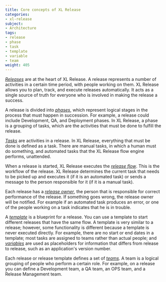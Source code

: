 ```yaml
---
title: Core concepts of XL Release
categories:
- xl-release
subject:
- Architecture
tags:
- release
- phase
- task
- template
- variable
- team
weight: 405
---
```


[*Releases*](/xl-release/concept/release-life-cycle.html) are at the heart of XL Release. A release represents a number of activities in a certain time period, with people working on them. XL Release allows you to plan, track, and execute releases automatically. It acts as a single source of truth for everyone who is involved in making the release a success.

A release is divided into [*phases*](/xl-release/how-to/using-the-release-flow-editor.html), which represent logical stages in the process that must happen in succession. For example, a release could include Development, QA, and Deployment phases. In XL Release, a phase is a grouping of tasks, which are the activities that must be done to fulfill the release.

[*Tasks*](/xl-release/concept/task-life-cycle.html) are activities in a release. In XL Release, everything that must be done is defined as a task. There are manual tasks, in which a human must do something, and automated tasks that the XL Release flow engine performs, unattended.

When a release is started, XL Release executes the [*release flow*](/xl-release/how-to/using-the-release-flow-editor.html). This is the workflow of the release. XL Release determines the current task that needs to be picked up and executes it (if it is an automated task) or sends a message to the person responsible for it (if it is a manual task).

Each release has a [*release owner*](/xl-release/how-to/configure-release-properties.html), the person that is responsible for correct performance of the release. If something goes wrong, the release owner will be notified. For example if an automated task produces an error, or one of the people working on a task indicates that he is in trouble.

A [*template*](/xl-release/how-to/create-a-release-template.html) is a blueprint for a release. You can use a template to start different releases that have the same flow. A template is very similar to a release; however, some functionality is different because a template is never executed directly. For example, there are no start or end dates in a template; most tasks are assigned to teams rather than actual people; and [*variables*](/xl-release/concept/variables-in-xl-release.html) are used as placeholders for information that differs from release to release, such as an application's version number.

Each release or release template defines a set of [*teams*](/xl-release/how-to/configure-release-teams-and-permissions.html). A team is a logical grouping of people who perform a certain role. For example, on a release you can define a Development team, a QA team, an OPS team, and a Release Management team.
